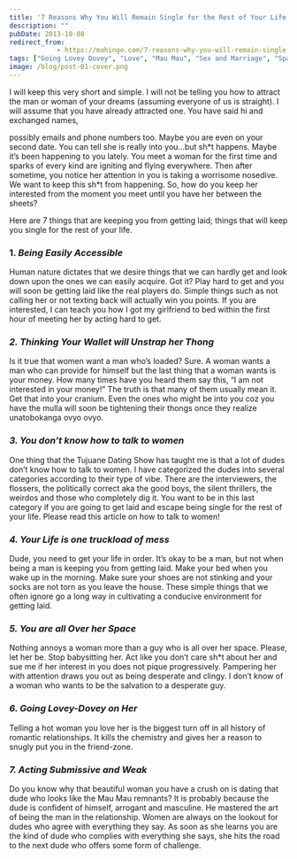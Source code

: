 ```yaml
---
title: '7 Reasons Why You Will Remain Single for the Rest of Your Life'
description: ""
pubDate: 2013-10-08
redirect_from:
            - https://mahinge.com/7-reasons-why-you-will-remain-single-for-the-rest-of-your-life/
tags: ["Going Lovey Dovey", "Love", "Mau Mau", "Sex and Marriage", "Space Nothing", "Tujuane Dating Show", "Affiliate Marketing"]
image: /blog/post-01-cover.png
---
```

I will keep this very short and simple. I will not be telling you how to attract the man or woman of your dreams (assuming everyone of us is straight). I will assume that you have already attracted one. You have said hi and exchanged names,

<!--more-->

possibly emails and phone numbers too. Maybe you are even on your second date. You can tell she is really into you…but sh\*t happens. Maybe it’s been happening to you lately. You meet a woman for the first time and sparks of every kind are igniting and flying everywhere. Then after sometime, you notice her attention in you is taking a worrisome nosedive. We want to keep this sh\*t from happening. So, how do you keep her interested from the moment you meet until you have her between the sheets?

Here are 7 things that are keeping you from getting laid; things that will keep you single for the rest of your life.

### **1. _Being Easily Accessible_**

Human nature dictates that we desire things that we can hardly get and look down upon the ones we can easily acquire. Got it? Play hard to get and you will soon be getting laid like the real players do. Simple things such as not calling her or not texting back will actually win you points. If you are interested, I can teach you how I got my girlfriend to bed within the first hour of meeting her by acting hard to get.

### _2. Thinking Your Wallet will Unstrap her Thong_

Is it true that women want a man who’s loaded? Sure. A woman wants a man who can provide for himself but the last thing that a woman wants is your money. How many times have you heard them say this, “I am not interested in your money!” The truth is that many of them usually mean it. Get that into your cranium. Even the ones who might be into you coz you have the mulla will soon be tightening their thongs once they realize unatobokanga ovyo ovyo.

### _**3. You don’t know how to talk to women**_

One thing that the Tujuane Dating Show has taught me is that a lot of dudes don’t know how to talk to women. I have categorized the dudes into several categories according to their type of vibe. There are the interviewers, the flossers, the politically correct aka the good boys, the silent thrillers, the weirdos and those who completely dig it. You want to be in this last category if you are going to get laid and escape being single for the rest of your life. Please read this article on how to talk to women!

### _**4. Your Life is one truckload of mess**_

Dude, you need to get your life in order. It’s okay to be a man, but not when being a man is keeping you from getting laid. Make your bed when you wake up in the morning. Make sure your shoes are not stinking and your socks are not torn as you leave the house. These simple things that we often ignore go a long way in cultivating a conducive environment for getting laid.

### _**5. You are all Over her Space**_

Nothing annoys a woman more than a guy who is all over her space. Please, let her be. Stop babysitting her. Act like you don’t care sh\*t about her and sue me if her interest in you does not pique progressively. Pampering her with attention draws you out as being desperate and clingy. I don’t know of a woman who wants to be the salvation to a desperate guy.

### _**6. Going Lovey-Dovey on Her**_

Telling a hot woman you love her is the biggest turn off in all history of romantic relationships. It kills the chemistry and gives her a reason to snugly put you in the friend-zone.

### _**7. Acting Submissive and Weak**_

Do you know why that beautiful woman you have a crush on is dating that dude who looks like the Mau Mau remnants? It is probably because the dude is confident of himself, arrogant and masculine. He mastered the art of being the man in the relationship. Women are always on the lookout for dudes who agree with everything they say. As soon as she learns you are the kind of dude who complies with everything she says, she hits the road to the next dude who offers some form of challenge.
